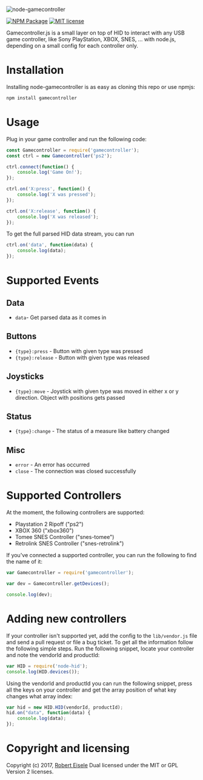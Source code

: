 
![node-gamecontroller](https://github.com/infusion/node-gamecontroller/blob/master/res/logo.png?raw=true "JavaScript Gamecontroller")

[![NPM Package](https://img.shields.io/npm/v/gamecontroller.svg?style=flat)](https://npmjs.org/package/gamecontroller "View this project on npm")
[![MIT license](http://img.shields.io/badge/license-MIT-brightgreen.svg)](http://opensource.org/licenses/MIT)

Gamecontroller.js is a small layer on top of HID to interact with any USB game controller, like Sony PlayStation, XBOX, SNES, ... with node.js, depending on a small config for each controller only.



Installation
===

Installing node-gamecontroller is as easy as cloning this repo or use npmjs:

```bash
npm install gamecontroller
```

Usage
===

Plug in your game controller and run the following code:

```js
const Gamecontroller = require('gamecontroller');
const ctrl = new Gamecontroller('ps2');

ctrl.connect(function() {
    console.log('Game On!');
});

ctrl.on('X:press', function() {
    console.log('X was pressed');
});

ctrl.on('X:release', function() {
    console.log('X was released');
});
```

To get the full parsed HID data stream, you can run

```js
ctrl.on('data', function(data) {
    console.log(data);
});
```

Supported Events
===

Data
---

- `data`- Get parsed data as it comes in

Buttons
---

- `{type}:press` - Button with given type was pressed
- `{type}:release` - Button with given type was released

Joysticks
---

- `{type}:move` - Joystick with given type was moved in either x or y direction. Object with positions gets passed

Status
---

- `{type}:change` - The status of a measure like battery changed

Misc
---

- `error` - An error has occurred
- `close` - The connection was closed successfully


Supported Controllers
===

At the moment, the following controllers are supported:

- Playstation 2 Ripoff ("ps2")
- XBOX 360 ("xbox360")
- Tomee SNES Controller ("snes-tomee")
- Retrolink SNES Controller ("snes-retrolink")

If you've connected a supported controller, you can run the following to find the name of it:

```js
var Gamecontroller = require('gamecontroller');

var dev = Gamecontroller.getDevices();

console.log(dev);
```

Adding new controllers
===

If your controller isn't supported yet, add the config to the `lib/vendor.js` file and send a pull request or file a bug ticket. To get all the information follow the following simple steps. Run the following snippet, locate your controller and note the vendorId and productId:

```js
var HID = require('node-hid');
console.log(HID.devices());
```

Using the vendorId and productId you can run the following snippet, press all the keys on your controller and get the array position of what key changes what array index:

```js
var hid = new HID.HID(vendorId, productId);
hid.on("data", function(data) {
    console.log(data);
});
```

Copyright and licensing
===
Copyright (c) 2017, [Robert Eisele](https://raw.org/)
Dual licensed under the MIT or GPL Version 2 licenses.
